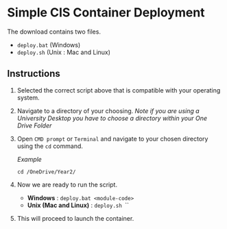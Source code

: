 # Simple CIS Container Deployment
The download contains two files.
- `deploy.bat` (Windows)
- `deploy.sh` (Unix : Mac and Linux)

## Instructions

1. Selected the correct script above that is compatible with your operating system.

2. Navigate to a directory of your choosing. *Note if you are using a University Desktop you have to choose a directory within your One Drive Folder* 

3. Open `CMD prompt` or `Terminal` and navigate to your chosen directory using the `cd` command.


    *Example*
    ```
    cd /OneDrive/Year2/
    ```

4. Now we are ready to run the script.
    - **Windows** : `deploy.bat <module-code>`
    - **Unix (Mac and Linux)** : `deploy.sh `<module-code>``

5. This will proceed to launch the container. 
